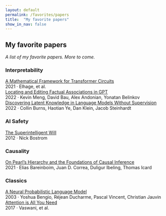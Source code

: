 ```yaml
---
layout: default
permalink: /favorites/papers
title:  "My favorite papers"
show_in_nav: false
---
```


## My favorite papers

*A list of my favorite papers. More to come.*

### Interpretability

<div class="paper-entry">
    <div class="paper-title"><a href="https://transformer-circuits.pub/2021/framework/index.html">A Mathematical Framework for Transformer Circuits</a></div>
    <div class="paper-details">2021 · Elhage, et al.</div>
</div>

<div class="paper-entry">
    <div class="paper-title"><a href="https://arxiv.org/abs/2202.05262">Locating and Editing Factual Associations in GPT</a></div>
    <div class="paper-details">2022 · Kevin Meng, David Bau, Alex Andonian, Yonatan Belinkov</div>
</div>

<div class="paper-entry">
    <div class="paper-title"><a href="https://arxiv.org/abs/2212.03827">Discovering Latent Knowledge in Language Models Without Supervision</a></div>
    <div class="paper-details">2022 · Collin Burns, Haotian Ye, Dan Klein, Jacob Steinhardt</div>
</div>

### AI Safety

<div class="paper-entry">
    <div class="paper-title"><a href="https://nickbostrom.com/superintelligentwill.pdf">The Superintelligent Will</a></div>
    <div class="paper-details">2012 · Nick Bostrom</div>
</div>

### Causality

<div class="paper-entry">
    <div class="paper-title"><a href="https://causalai.net/r60.pdf">On Pearl’s Hierarchy and the Foundations of Causal Inference</a></div>
    <div class="paper-details">2021 · Elias Bareinboim, Juan D. Correa, Duligur Ibeling, Thomas Icard</div>
</div>

### Classics

<div class="paper-entry">
    <div class="paper-title"><a href="https://www.jmlr.org/papers/volume3/bengio03a/bengio03a.pdf">A Neural Probabilistic Language Model</a></div>
    <div class="paper-details">2003 · Yoshua Bengio, Réjean Ducharme, Pascal Vincent, Christian Jauvin</div>
</div>

<div class="paper-entry">
    <div class="paper-title"><a href="https://arxiv.org/abs/1706.03762">Attention is All You Need</a></div>
    <div class="paper-details">2017 · Vaswani, et al.</div>
</div>